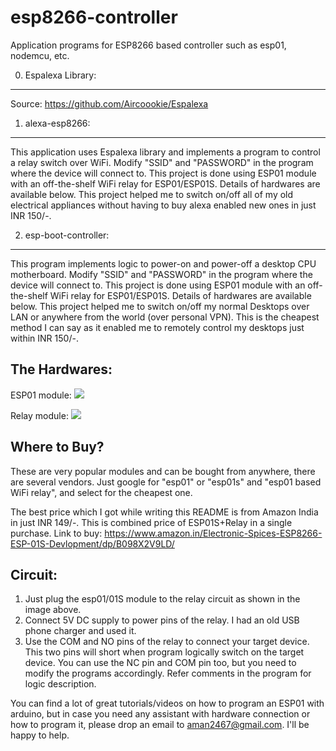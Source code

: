 # esp8266-controller
Application programs for ESP8266 based controller such as esp01, nodemcu, etc.

0. Espalexa Library:
--------------------
Source: https://github.com/Aircoookie/Espalexa

1. alexa-esp8266:
----------------
This application uses Espalexa library and implements a program to control a relay switch over WiFi.
Modify "SSID" and "PASSWORD" in the program where the device will connect to.
This project is done using ESP01 module with an off-the-shelf WiFi relay for ESP01/ESP01S.
Details of hardwares are available below.
This project helped me to switch on/off all of my old electrical appliances without having to buy alexa enabled new ones in just INR 150/-.

2. esp-boot-controller:
----------------------
This program implements logic to power-on and power-off a desktop CPU motherboard.
Modify "SSID" and "PASSWORD" in the program where the device will connect to.
This project is done using ESP01 module with an off-the-shelf WiFi relay for ESP01/ESP01S.
Details of hardwares are available below.
This project helped me to switch on/off my normal Desktops over LAN or anywhere from the world (over personal VPN).
This is the cheapest method I can say as it enabled me to remotely control my desktops just within INR 150/-.

The Hardwares:
--------------
ESP01 module:
![](https://www.electronicscomp.com/image/cache/catalog/ai-thinker-esp-01s-esp8266-wifi-module-400x400.jpg)

Relay module:
![](https://m.media-amazon.com/images/I/61FzfFcS68S._SX466_.jpg)

Where to Buy?
-------------
These are very popular modules and can be bought from anywhere, there are several vendors.
Just google for "esp01" or "esp01s" and "esp01 based WiFi relay", and select for the cheapest one.

The best price which I got while writing this README is from Amazon India in just INR 149/-.
This is combined price of ESP01S+Relay in a single purchase.
Link to buy: https://www.amazon.in/Electronic-Spices-ESP8266-ESP-01S-Devlopment/dp/B098X2V9LD/

Circuit:
--------
1. Just plug the esp01/01S module to the relay circuit as shown in the image above.
2. Connect 5V DC supply to power pins of the relay. I had an old USB phone charger and used it.
3. Use the COM and NO pins of the relay to connect your target device. This two pins will short when program logically switch on the target device. You can use the NC pin and COM pin too, but you need to modify the programs accordingly. Refer comments in the program for logic description.

You can find a lot of great tutorials/videos on how to program an ESP01 with arduino, but in case you need any assistant with hardware connection or how to program it, please drop an email to aman2467@gmail.com. I'll be happy to help.
